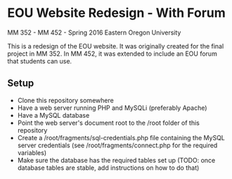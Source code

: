 # EOU Website Redesign - With Forum
MM 352 - MM 452 - Spring 2016
Eastern Oregon University

This is a redesign of the EOU website.  It was originally created for the final project in MM 352.  In MM 452, it was extended to include an EOU forum that students can use.

## Setup
- Clone this repository somewhere
- Have a web server running PHP and MySQLi (preferably Apache)
- Have a MySQL database
- Point the web server's document root to the /root folder of this repository
- Create a /root/fragments/sql-credentials.php file containing the MySQL server credentials (see /root/fragments/connect.php for the required variables)
- Make sure the database has the required tables set up (TODO: once database tables are stable, add instructions on how to do that)